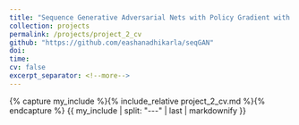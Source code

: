 ```yaml
---
title: "Sequence Generative Adversarial Nets with Policy Gradient with Improvements"
collection: projects
permalink: /projects/project_2_cv
github: "https://github.com/eashanadhikarla/seqGAN"
doi: 
time:
cv: false
excerpt_separator: <!--more-->
---
```


{% capture my_include %}{% include_relative project_2_cv.md %}{% endcapture %}
{{ my_include | split: "---" | last | markdownify }}

<!--more-->
